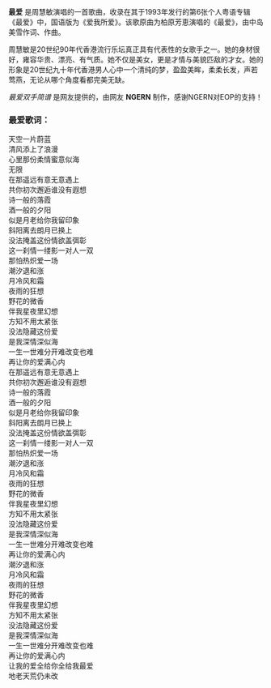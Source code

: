 

**最爱**
是周慧敏演唱的一首歌曲，收录在其于1993年发行的第6张个人粤语专辑《最爱》中，国语版为《爱我所爱》。该歌原曲为柏原芳恵演唱的《最爱》，由中岛美雪作词、作曲。

周慧敏是20世纪90年代香港流行乐坛真正具有代表性的女歌手之一。她的身材很好，雍容华贵、漂亮、有气质。她不仅是美女，更是才情与美貌匹敌的才女。她的形象是20世纪九十年代香港男人心中一个清纯的梦，盈盈美眸，柔柔长发，声若莺燕，无论从哪个角度看都完美无缺。

_最爱双手简谱_ 是网友提供的，由网友 **NGERN** 制作，感谢NGERN对EOP的支持！

### 最爱歌词：

天空一片蔚蓝  
清风添上了浪漫  
心里那份柔情蜜意似海  
无限  
在那遥远有意无意遇上  
共你初次邂逅谁没有遐想  
诗一般的落霞  
酒一般的夕阳  
似是月老给你我留印象  
斜阳离去朗月已换上  
没法掩盖这份情欲盖弭彰  
这一刹情一缕影一对人一双  
那怕热炽爱一场  
潮汐退和涨  
月冷风和霜  
夜雨的狂想  
野花的微香  
伴我星夜里幻想  
方知不用太紧张  
没法隐藏这份爱  
是我深情深似海  
一生一世难分开难改变也难  
再让你的爱满心内  
在那遥远有意无意遇上  
共你初次邂逅谁没有遐想  
诗一般的落霞  
酒一般的夕阳  
似是月老给你我留印象  
斜阳离去朗月已换上  
没法掩盖这份情欲盖弭彰  
这一刹情一缕影一对人一双  
那怕热炽爱一场  
潮汐退和涨  
月冷风和霜  
夜雨的狂想  
野花的微香  
伴我星夜里幻想  
方知不用太紧张  
没法隐藏这份爱  
是我深情深似海  
一生一世难分开难改变也难  
再让你的爱满心内  
潮汐退和涨  
月冷风和霜  
夜雨的狂想  
野花的微香  
伴我星夜里幻想  
方知不用太紧张  
没法隐藏这份爱  
是我深情深似海  
一生一世难分开难改变也难  
再让你的爱满心内  
让我的爱全给你全给我最爱  
地老天荒仍未改

